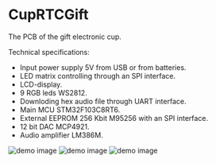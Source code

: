 # CupRTCGift
The PCB of the gift electronic cup.

Technical specifications:

- Input power supply 5V from USB or from batteries.
- LED matrix controlling through an SPI interface.
- LCD-display.
- 9 RGB leds WS2812.
- Downloding hex audio file through UART interface.
- Main MCU STM32F103C8RT6.
- External EEPROM 256 Kbit M95256 with an SPI interface.
- 12 bit DAC MCP4921.
- Audio amplifier LM386M.

![demo image](https://github.com/VasiliyPodlesniy/PhotoForRepositories/blob/master/CupGift.jpg)
![demo image](https://github.com/VasiliyPodlesniy/PhotoForRepositories/blob/master/Cup1.PNG)
![demo image](https://github.com/VasiliyPodlesniy/PhotoForRepositories/blob/master/Cup2.PNG)
